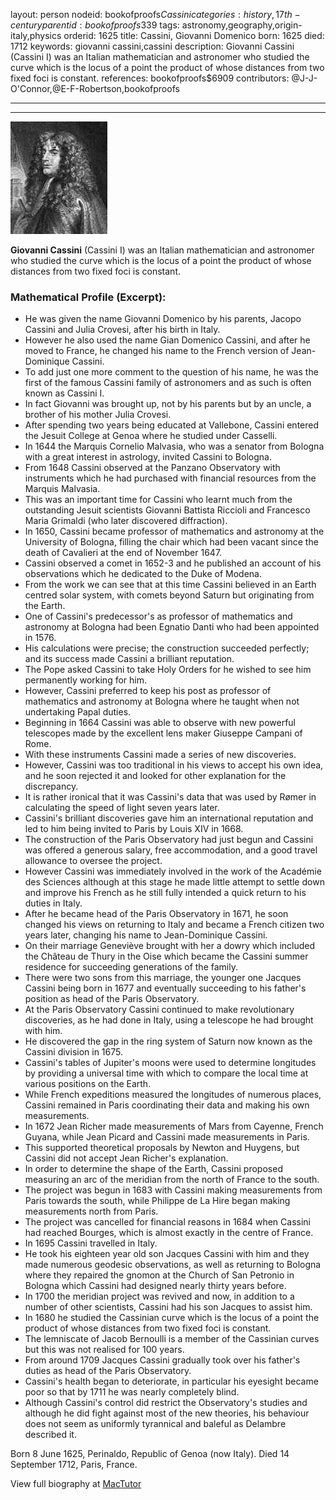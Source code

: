 layout: person
nodeid: bookofproofs$Cassini
categories: history,17th-century
parentid: bookofproofs$339
tags: astronomy,geography,origin-italy,physics
orderid: 1625
title: Cassini, Giovanni Domenico
born: 1625
died: 1712
keywords: giovanni cassini,cassini
description: Giovanni Cassini (Cassini I) was an Italian mathematician and astronomer who studied the curve which is the locus of a point the product of whose distances from two fixed foci is constant.
references: bookofproofs$6909
contributors: @J-J-O'Connor,@E-F-Robertson,bookofproofs

---



---

![Cassini.jpg](https://github.com/bookofproofs/bookofproofs.github.io/blob/main/_sources/_assets/images/portraits/Cassini.jpg?raw=true)

**Giovanni Cassini** (Cassini I) was an Italian mathematician and astronomer who studied the curve which is the locus of a point the product of whose distances from two fixed foci is constant.

### Mathematical Profile (Excerpt):
* He was given the name Giovanni Domenico by his parents, Jacopo Cassini and Julia Crovesi, after his birth in Italy.
* However he also used the name Gian Domenico Cassini, and after he moved to France, he changed his name to the French version of Jean-Dominique Cassini.
* To add just one more comment to the question of his name, he was the first of the famous Cassini family of astronomers and as such is often known as Cassini I.
* In fact Giovanni was brought up, not by his parents but by an uncle, a brother of his mother Julia Crovesi.
* After spending two years being educated at Vallebone, Cassini entered the Jesuit College at Genoa where he studied under Casselli.
* In 1644 the Marquis Cornelio Malvasia, who was a senator from Bologna with a great interest in astrology, invited Cassini to Bologna.
* From 1648 Cassini observed at the Panzano Observatory with instruments which he had purchased with financial resources from the Marquis Malvasia.
* This was an important time for Cassini who learnt much from the outstanding Jesuit scientists Giovanni Battista Riccioli and Francesco Maria Grimaldi (who later discovered diffraction).
* In 1650, Cassini became professor of mathematics and astronomy at the University of Bologna, filling the chair which had been vacant since the death of Cavalieri at the end of November 1647.
* Cassini observed a comet in 1652-3 and he published an account of his observations which he dedicated to the Duke of Modena.
* From the work we can see that at this time Cassini believed in an Earth centred solar system, with comets beyond Saturn but originating from the Earth.
* One of Cassini's predecessor's as professor of mathematics and astronomy at Bologna had been Egnatio Danti who had been appointed in 1576.
* His calculations were precise; the construction succeeded perfectly; and its success made Cassini a brilliant reputation.
* The Pope asked Cassini to take Holy Orders for he wished to see him permanently working for him.
* However, Cassini preferred to keep his post as professor of mathematics and astronomy at Bologna where he taught when not undertaking Papal duties.
* Beginning in 1664 Cassini was able to observe with new powerful telescopes made by the excellent lens maker Giuseppe Campani of Rome.
* With these instruments Cassini made a series of new discoveries.
* However, Cassini was too traditional in his views to accept his own idea, and he soon rejected it and looked for other explanation for the discrepancy.
* It is rather ironical that it was Cassini's data that was used by Rømer in calculating the speed of light seven years later.
* Cassini's brilliant discoveries gave him an international reputation and led to him being invited to Paris by Louis XIV in 1668.
* The construction of the Paris Observatory had just begun and Cassini was offered a generous salary, free accommodation, and a good travel allowance to oversee the project.
* However Cassini was immediately involved in the work of the Académie des Sciences although at this stage he made little attempt to settle down and improve his French as he still fully intended a quick return to his duties in Italy.
* After he became head of the Paris Observatory in 1671, he soon changed his views on returning to Italy and became a French citizen two years later, changing his name to Jean-Dominique Cassini.
* On their marriage Geneviève brought with her a dowry which included the Château de Thury in the Oise which became the Cassini summer residence for succeeding generations of the family.
* There were two sons from this marriage, the younger one Jacques Cassini being born in 1677 and eventually succeeding to his father's position as head of the Paris Observatory.
* At the Paris Observatory Cassini continued to make revolutionary discoveries, as he had done in Italy, using a telescope he had brought with him.
* He discovered the gap in the ring system of Saturn now known as the Cassini division in 1675.
* Cassini's tables of Jupiter's moons were used to determine longitudes by providing a universal time with which to compare the local time at various positions on the Earth.
* While French expeditions measured the longitudes of numerous places, Cassini remained in Paris coordinating their data and making his own measurements.
* In 1672 Jean Richer made measurements of Mars from Cayenne, French Guyana, while Jean Picard and Cassini made measurements in Paris.
* This supported theoretical proposals by Newton and Huygens, but Cassini did not accept Jean Richer's explanation.
* In order to determine the shape of the Earth, Cassini proposed measuring an arc of the meridian from the north of France to the south.
* The project was begun in 1683 with Cassini making measurements from Paris towards the south, while Philippe de La Hire began making measurements north from Paris.
* The project was cancelled for financial reasons in 1684 when Cassini had reached Bourges, which is almost exactly in the centre of France.
* In 1695 Cassini travelled in Italy.
* He took his eighteen year old son Jacques Cassini with him and they made numerous geodesic observations, as well as returning to Bologna where they repaired the gnomon at the Church of San Petronio in Bologna which Cassini had designed nearly thirty years before.
* In 1700 the meridian project was revived and now, in addition to a number of other scientists, Cassini had his son Jacques to assist him.
* In 1680 he studied the Cassinian curve which is the locus of a point the product of whose distances from two fixed foci is constant.
* The lemniscate of Jacob Bernoulli is a member of the Cassinian curves but this was not realised for 100 years.
* From around 1709 Jacques Cassini gradually took over his father's duties as head of the Paris Observatory.
* Cassini's health began to deteriorate, in particular his eyesight became poor so that by 1711 he was nearly completely blind.
* Although Cassini's control did restrict the Observatory's studies and although he did fight against most of the new theories, his behaviour does not seem as uniformly tyrannical and baleful as Delambre described it.

Born 8 June 1625, Perinaldo, Republic of Genoa (now Italy). Died 14 September 1712, Paris, France.

View full biography at [MacTutor](https://mathshistory.st-andrews.ac.uk/Biographies/Cassini/)
